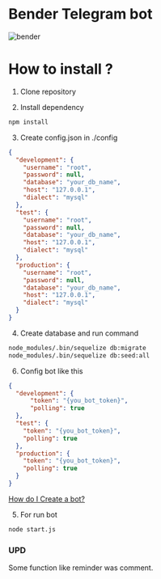 # Bender Telegram bot

![bender](images/KmuQUbdhgUA.jpg)

# How to install ?

1. Clone repository

2. Install dependency 

```bash
npm install
```

3. Create config.json in ./config

```json
{
  "development": {
    "username": "root",
    "password": null,
    "database": "your_db_name",
    "host": "127.0.0.1",
    "dialect": "mysql"
  },
  "test": {
    "username": "root",
    "password": null,
    "database": "your_db_name",
    "host": "127.0.0.1",
    "dialect": "mysql"
  },
  "production": {
    "username": "root",
    "password": null,
    "database": "your_db_name",
    "host": "127.0.0.1",
    "dialect": "mysql"
  }
}
```

4. Create database and run command

```bash
node_modules/.bin/sequelize db:migrate
node_modules/.bin/sequelize db:seed:all
```

6. Config bot like this

```json
{
  "development": {
      "token": "{you_bot_token}",
      "polling": true
  },
  "test": {
    "token": "{you_bot_token}",
    "polling": true
  },
  "production": {
    "token": "{you_bot_token}",
    "polling": true
  }
}
```

[How do I Create a bot?](https://core.telegram.org/bots)

5. For run bot 

```bash
node start.js
```

### UPD

Some function like reminder was comment. 
